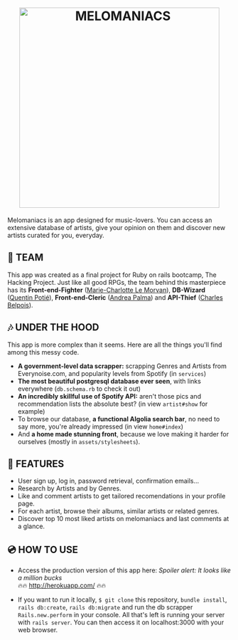 # <div style="text-align:center;"><img src="https://github.com/TinQk/melomaniacs/blob/development/app/assets/images/logo-column.png" alt="MELOMANIACS" width="450"/></div>

Melomaniacs is an app designed for music-lovers. You can access an extensive database of artists, give your opinion on them and discover new artists curated for you, everyday.

###

## 🎹 TEAM  
This app was created as a final project for Ruby on rails bootcamp, The Hacking Project. Just like all good RPGs, the team behind this masterpiece has its **Front-end-Fighter** ([Marie-Charlotte Le Morvan](https://github.com/Spelmo)), **DB-Wizard** ([Quentin Potié](https://github.com/TinQk)), **Front-end-Cleric** ([Andrea Palma](https://github.com/AndreaPlm)) and **API-Thief** ([Charles Belpois](https://github.com/charles-mahaco)).

## 🎶 UNDER THE HOOD
This app is more complex than it seems. Here are all the things you'll find among this messy code.
* **A government-level data scrapper:** scrapping Genres and Artists from Everynoise.com, and popularity levels from Spotify (in `services`)
* **The most beautiful postgresql database ever seen**, with links everywhere (`db.schema.rb` to check it out)
* **An incredibly skillful use of Spotify API:** aren't those pics and recommendation lists the absolute best? (in view `artist#show` for example)
* To browse our database, **a functional Algolia search bar**, no need to say more, you're already impressed (in view `home#index`)
* And **a home made stunning front**, because we love making it harder for ourselves (mostly in `assets/stylesheets`).

## 🎼 FEATURES
* User sign up, log in, password retrieval, confirmation emails...
* Research by Artists and by Genres.
* Like and comment artists to get tailored recomendations in your profile page.
* For each artist, browse their albums, similar artists or related genres.
* Discover top 10 most liked artists on melomaniacs and last comments at a glance.

## 💿 HOW TO USE
* Access the production version of this app here: *Spoiler alert: It looks like a million bucks*<br>
🔥🔥 http://herokuapp.com/  🔥🔥

* If you want to run it locally, `$ git clone` this repository, `bundle install`, `rails db:create`, `rails db:migrate` and run the db scrapper `Rails.new.perform` in your console. All that's left is running your server with `rails server`. You can then access it on localhost:3000 with your web browser.
 
